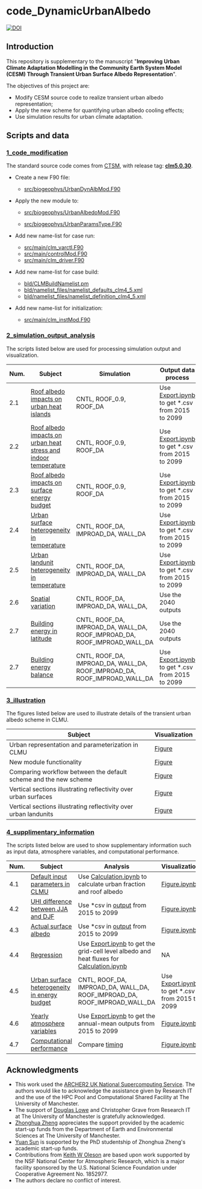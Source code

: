 # code_DynamicUrbanAlbedo

[![DOI](https://zenodo.org/badge/770688781.svg)](https://zenodo.org/doi/10.5281/zenodo.10903399)

## Introduction

This repository is supplementary to the manuscript "**Improving Urban Climate Adaptation Modelling in the Community Earth System Model (CESM) Through Transient Urban Surface Albedo Representation**".

The objectives of this project are:

- Modify CESM source code to realize transient urban albedo representation;
- Apply the new scheme for quantifying urban albedo cooling effects;
- Use simulation results for urban climate adaptation.

## Scripts and data

### [1_code_modification](./1_code_modification)

The standard source code comes from [CTSM](https://github.com/ESCOMP/CTSM), with release tag: **[clm5.0.30](https://github.com/ESCOMP/CTSM/releases/tag/release-clm5.0.30)**.

- Create a new F90 file:
  
  - [src/biogeophys/UrbanDynAlbMod.F90](.//1_code_modification/src/biogeophys/UrbanDynAlbMod.F90)

- Apply the new module to:
  
  - [src/biogeophys/UrbanAlbedoMod.F90](./1_code_modification/src/biogeophys/UrbanAlbedoMod.F90)
  
  - [src/biogeophys/UrbanParamsType.F90](./1_code_modification/src/biogeophys/UrbanParamsType.F90)

- Add new name-list for case run:
  
  - [src/main/clm_varctl.F90](./1_code_modification/src/main/clm_varctl.F90)
  - [src/main/controlMod.F90](./1_code_modification/src/main/controlMod.F90)
  - [src/main/clm_driver.F90](./1_code_modification/src/main/clm_driver.F90)

- Add new name-list for case build:
  
  - [bld/CLMBuildNamelist.pm](./1_code_modification/src/bld/CLMBuildNamelist.pm)
  - [bld/namelist_files/namelist_defaults_clm4_5.xml](./1_code_modification/src/bld/namelist_defaults_clm4_5.xml)
  - [bld/namelist_files/namelist_definition_clm4_5.xml](./1_code_modification/src/bld/namelist_definition_clm4_5.xml)

- Add new name-list for initialization:
  
  - [src/main/clm_instMod.F90](./1_code_modification/src/main/clm_instMod.F90)

### [2_simulation_output_analysis]()

The scripts listed below are used for processing simulation output and visualization.

| Num. | Subject                                                      | Simulation                                                   | Output data process                                          | Visualization                                                |
| ---- | ------------------------------------------------------------ | ------------------------------------------------------------ | ------------------------------------------------------------ | ------------------------------------------------------------ |
| 2.1  | [Roof albedo impacts on urban heat islands](./2_simulation_output_analysis/2.1_roof_albedo_impacts_UHI) | CNTL, ROOF_0.9, ROOF_DA                                      | Use [Export.ipynb](./2_simulation_output_analysis/2.1_roof_albedo_impacts_UHI/Export.ipynb) to get *.csv from 2015 to 2099 | [Figure.ipynb](./2_simulation_output_analysis/2.1_roof_albedo_impacts_UHI/Figure.ipynb) |
| 2.2  | [Roof albedo impacts on urban heat stress and indoor temperature](./2_simulation_output_analysis/2.2_roof_albedo_impacts_UHS) | CNTL, ROOF_0.9, ROOF_DA                                      | Use [Export.ipynb](./2_simulation_output_analysis/2.2_roof_albedo_impacts_UHS/Export.ipynb) to get *.csv from 2015 to 2099 | [Figure.ipynb](./2_simulation_output_analysis/2.2_roof_albedo_impacts_UHS/Figure.ipynb) |
| 2.3  | [Roof albedo impacts on surface energy budget](./2_simulation_output_analysis/2.3_roof_albedo_impacts_energy) | CNTL, ROOF_0.9, ROOF_DA                                      | Use [Export.ipynb](./2_simulation_output_analysis/2.3_roof_albedo_impacts_energy/Export.ipynb) to get *.csv from 2015 to 2099 | [Figure.ipynb](./2_simulation_output_analysis/2.3_roof_albedo_impacts_energy/Figure.ipynb) |
| 2.4  | [Urban surface heterogeneity in temperature](./2_simulation_output_analysis/2.4_urban_surface_heterogeneity_temperature) | CNTL, ROOF_DA, IMPROAD_DA, WALL_DA                           | Use [Export.ipynb](./2_simulation_output_analysis/2.4_urban_surface_heterogeneity_temperature/Export.ipynb) to get *.csv from 2015 to 2099 | [Figure.ipynb](./2_simulation_output_analysis/2.4_urban_surface_heterogeneity_temperature/Figure.ipynb) |
| 2.5  | [Urban landunit heterogeneity in temperature](./2_simulation_output_analysis/2.5_urban_landunit_heterogeneity_temperature) | CNTL, ROOF_DA, IMPROAD_DA, WALL_DA                           | Use [Export.ipynb](./2_simulation_output_analysis/2.5_urban_landunit_heterogeneity_temperature/Export.ipynb) to get *.csv from 2015 to 2099 | [Figure.ipynb](./2_simulation_output_analysis/2.5_urban_landunit_heterogeneity_temperature/Figure.ipynb) |
| 2.6  | [Spatial variation](./2_simulation_output_analysis/2.6_spatial_variation) | CNTL, ROOF_DA, IMPROAD_DA, WALL_DA,                          | Use the 2040 outputs                                         | [Figure.ipynb](./2_simulation_output_analysis/2.6_spatial_variation/Figure.ipynb) |
| 2.7  | [Building energy in latitude](./2_simulation_output_analysis/2.7_building_energy_latitude) | CNTL, ROOF_DA, IMPROAD_DA, WALL_DA, ROOF_IMPROAD_DA, ROOF_IMPROAD_WALL_DA | Use the 2040 outputs                                         | [Figure.ipynb](./2_simulation_output_analysis/2.7_building_energy_latitude/Figure.ipynb) |
| 2.7  | [Building energy balance](./2_simulation_output_analysis/2.7_building_energy_balance) | CNTL, ROOF_DA, IMPROAD_DA, WALL_DA, ROOF_IMPROAD_DA, ROOF_IMPROAD_WALL_DA | Use [Export.ipynb](./2_simulation_output_analysis/2.7_building_energy_balance/Export.ipynb) to get *.csv from 2015 to 2099 | [Figure.ipynb](./2_simulation_output_analysis/2.7_building_energy_balance/Figure.ipynb) |

### [3_illustration](./3_illutration)

The figures listed below are used to illustrate details of the transient urban albedo scheme in CLMU.

| Subject                                                      | Visualization                                 |
| ------------------------------------------------------------ | --------------------------------------------- |
| Urban representation and parameterization in CLMU            | [Figure](./3_illustration/clmu.pdf)           |
| New module functionality                                     | [Figure](./3_illustration/dynalb.pdf)         |
| Comparing workflow between the default scheme and the new scheme | [Figure](./3_illustration/compare_scheme.pdf) |
| Vertical sections illustrating reflectivity over urban surfaces | [Figure](./3_illustration/urban_surface.pdf)  |
| Vertical sections illustrating reflectivity over urban landunits | [Figure](./3_illustration/urban_landunit.pdf) |

### [4_supplimentary_information](./4_supplimentary_information)

The scripts listed below are used to show supplementary information such as input data, atmosphere variables, and computational performance.

| Num. | Subject                                                      | Analysis                                                     | Visualization                                                |
| ---- | ------------------------------------------------------------ | ------------------------------------------------------------ | ------------------------------------------------------------ |
| 4.1  | [Default input parameters in CLMU](./4_supplimentary_information/4.1_urban_parameter) | Use [Calculation.ipynb](./4_supplimentary_information/4.1_urban_parameter/Calculation.ipynb) to calculate urban fraction and roof albedo | [Figure.ipynb](./4_supplimentary_information/4.1_urban_parameter/Figure.ipynb) |
| 4.2  | [UHI difference between JJA and DJF](./4_supplimentary_information/4.2_UHI_difference_JJA_DJF) | Use *csv in [output](./2_simulation_output_analysis/2.1_roof_albedo_impacts_UHI) from 2015 to 2099 | [Figure.ipynb](./4_supplimentary_information/4.2_UHI_difference_JJA_DJF/Figure.ipynb) |
| 4.3  | [Actual surface albedo](./4_supplimentary_information/4.3_actual_surface_albedo) | Use *csv in [output](./2_simulation_output_analysis/2.3_roof_albedo_impacts_energy) from 2015 to 2099 | [Figure.ipynb](./4_supplimentary_information/4.3_actual_surface_albedo) |
| 4.4  | [Regression](./4_supplimentary_information/4.4_regression)   | Use [Export.ipynb](./4_supplimentary_information/4.4_regression/Export.ipynb) to get the grid-cell level albedo and heat fluxes for [Calculation.ipynb](./4_supplimentary_information/4.4_regression/Calculation.ipynb) | NA                                                           |
| 4.5  | [Urban surface heterogeneity in energy budget](./4_supplimentary_information/4.5_urban_surface_heterogeneity_energy) | CNTL, ROOF_DA, IMPROAD_DA, WALL_DA, ROOF_IMPROAD_DA, ROOF_IMPROAD_WALL_DA | Use [Export.ipynb](./4_supplimentary_information/4.5_urban_surface_heterogeneity_energy/Export.ipynb) to get *.csv from 2015 to 2099 |
| 4.6  | [Yearly atmosphere variables](./4_supplimentary_information/4.6_yearly_atmosphere_var) | Use [Export.ipynb](./4_supplimentary_information/4.6_yearly_atmosphere_var/Export.ipynb) to get the annual-mean outputs from 2015 to 2099 | [Figure.ipynb](./4_supplimentary_information/4.6_yearly_atmosphere_var/Figure.ipynb) |
| 4.7  | [Computational performance](./4_supplimentary_information/4.7_computational_performance) | Compare [timing](./4_supplimentary_information/4.7_computational_performance/timing) | [Figure.ipynb](./4_supplimentary_information/4.7_computational_performance) |

## Acknowledgments

- This work used the [ARCHER2 UK National Supercomputing Service](https://www.archer2.ac.uk). 
  The authors would like to acknowledge the assistance given by Research IT and the use of the HPC Pool and Computational Shared Facility at The University of Manchester. 
- The support of [Douglas Lowe](https://github.com/douglowe) and Christopher Grave from Research IT at The University of Manchester is gratefully acknowledged. 
- [Zhonghua Zheng](https://github.com/zhonghua-zheng) appreciates the support provided by the academic start-up funds from the Department of Earth and Environmental Sciences at The University of Manchester.
- [Yuan Sun](https://github.com/YuanSun-UoM) is supported by the PhD studentship of Zhonghua Zheng's academic start-up funds.
- Contributions from [Keith W Oleson](https://staff.ucar.edu/users/oleson) are based upon work supported by the NSF National Center for Atmospheric Research, which is a major facility sponsored by the U.S. National Science Foundation under Cooperative Agreement No. 1852977.
- The authors declare no conflict of interest.
